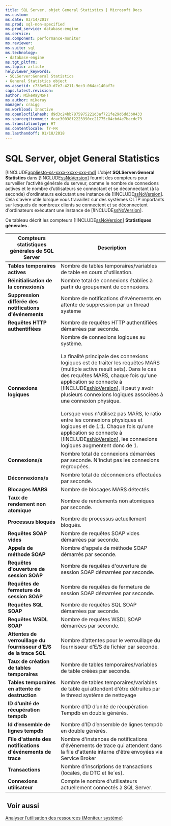 ```yaml
---
title: SQL Server, objet General Statistics | Microsoft Docs
ms.custom: 
ms.date: 03/14/2017
ms.prod: sql-non-specified
ms.prod_service: database-engine
ms.service: 
ms.component: performance-monitor
ms.reviewer: 
ms.suite: sql
ms.technology:
- database-engine
ms.tgt_pltfrm: 
ms.topic: article
helpviewer_keywords:
- SQLServer:General Statistics
- General Statistics object
ms.assetid: c738e549-d7e7-4211-9ec3-064ac140af7c
caps.latest.revision: 
author: MikeRayMSFT
ms.author: mikeray
manager: craigg
ms.workload: Inactive
ms.openlocfilehash: d9d3c24bb7875975221d3af721fe29d6dd3b0433
ms.sourcegitcommit: dcac30038f2223990cc21775c84cbd4e7bacdc73
ms.translationtype: HT
ms.contentlocale: fr-FR
ms.lasthandoff: 01/18/2018
---
```

# <a name="sql-server-general-statistics-object"></a>SQL Server, objet General Statistics
[!INCLUDE[appliesto-ss-xxxx-xxxx-xxx-md](../../includes/appliesto-ss-xxxx-xxxx-xxx-md.md)] L’objet **SQLServer:General Statistics** dans [!INCLUDE[ssNoVersion](../../includes/ssnoversion-md.md)] fournit des compteurs pour surveiller l’activité générale du serveur, comme le nombre de connexions actives et le nombre d’utilisateurs se connectant et se déconnectant (à la seconde) d’ordinateurs exécutant une instance de [!INCLUDE[ssNoVersion](../../includes/ssnoversion-md.md)]. Cela s'avère utile lorsque vous travaillez sur des systèmes OLTP importants sur lesquels de nombreux clients se connectent et se déconnectent d'ordinateurs exécutant une instance de [!INCLUDE[ssNoVersion](../../includes/ssnoversion-md.md)].  
  
 Ce tableau décrit les compteurs [!INCLUDE[ssNoVersion](../../includes/ssnoversion-md.md)] **Statistiques générales** .  
  
|Compteurs statistiques générales de SQL Server|Description|  
|--------------------------------------------|-----------------|  
|**Tables temporaires actives**|Nombre de tables temporaires/variables de table en cours d'utilisation.|  
|**Réinitialisation de la connexion/s**|Nombre total de connexions établies à partir du groupement de connexions.|  
|**Suppression différée des notifications d'événements**|Nombre de notifications d'événements en attente de suppression par un thread système|  
|**Requêtes HTTP authentifiées**|Nombre de requêtes HTTP authentifiées démarrées par seconde.|  
|**Connexions logiques**|Nombre de connexions logiques au système.<br /><br /> La finalité principale des connexions logiques est de traiter les requêtes MARS (multiple active result sets). Dans le cas des requêtes MARS, chaque fois qu'une application se connecte à [!INCLUDE[ssNoVersion](../../includes/ssnoversion-md.md)], il peut y avoir plusieurs connexions logiques associées à une connexion physique.<br /><br /> Lorsque vous n'utilisez pas MARS, le ratio entre les connexions physiques et logiques et de 1:1. Chaque fois qu'une application se connecte à [!INCLUDE[ssNoVersion](../../includes/ssnoversion-md.md)], les connexions logiques augmentent donc de 1.|  
|**Connexions/s**|Nombre total de connexions démarrées par seconde. N'inclut pas les connexions regroupées.|  
|**Déconnexions/s**|Nombre total de déconnexions effectuées par seconde.|  
|**Blocages MARS**|Nombre de blocages MARS détectés.|  
|**Taux de rendement non atomique**|Nombre de rendements non atomiques par seconde.|  
|**Processus bloqués**|Nombre de processus actuellement bloqués.|  
|**Requêtes SOAP vides**|Nombre de requêtes SOAP vides démarrées par seconde.|  
|**Appels de méthode SOAP**|Nombre d'appels de méthode SOAP démarrés par seconde.|  
|**Requêtes d'ouverture de session SOAP**|Nombre de requêtes d'ouverture de session SOAP démarrées par seconde.|  
|**Requêtes de fermeture de session SOAP**|Nombre de requêtes de fermeture de session SOAP démarrées par seconde.|  
|**Requêtes SQL SOAP**|Nombre de requêtes SQL SOAP démarrées par seconde.|  
|**Requêtes WSDL SOAP**|Nombre de requêtes WSDL SOAP démarrées par seconde.|  
|**Attentes de verrouillage du fournisseur d’E/S de la trace SQL**|Nombre d’attentes pour le verrouillage du fournisseur d’E/S de fichier par seconde.| 
|**Taux de création de tables temporaires**|Nombre de tables temporaires/variables de table créées par seconde.|  
|**Tables temporaires en attente de destruction**|Nombre de tables temporaires/variables de table qui attendent d'être détruites par le thread système de nettoyage|  
|**ID d’unité de récupération tempdb**|Nombre d’ID d’unité de récupération Tempdb en double générés.|
|**Id d’ensemble de lignes tempdb**|Nombre d’ID d’ensemble de lignes tempdb en double générés.| 
|**File d'attente des notifications d'événements de trace**|Nombre d'instances de notifications d'événements de trace qui attendent dans la file d'attente interne d'être envoyées via Service Broker|  
|**Transactions**|Nombre d'inscriptions de transactions (locales, du DTC et lie´es).|  
|**Connexions utilisateur**|Compte le nombre d'utilisateurs actuellement connectés à SQL Server.|  
  
## <a name="see-also"></a> Voir aussi  
 [Analyser l’utilisation des ressources &#40;Moniteur système&#41;](../../relational-databases/performance-monitor/monitor-resource-usage-system-monitor.md)  
  
  
